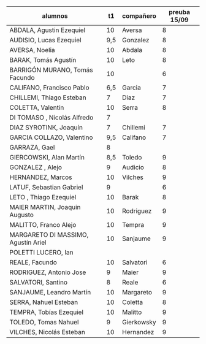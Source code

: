 |  alumnos                            	| t1 | 	compañero  |	preuba 15/09 |
|---------------------------------------|----|-------------|---------------|
| ABDALA, Agustin Ezequiel	 		         | 10	| Aversa |	8 |
| AUDISIO, Lucas Ezequiel		           	| 9,5	| Gonzalez |	8 |
| AVERSA, Noelia					                  | 10 |	Abdala |	8 |
| BARAK, Tomás Agustín				             | 10 |	Leto |	8 |
| BARRIGÓN MURANO, Tomás Facundo      	| 	10	|    |	6 |
| CALIFANO, Francisco Pablo		         	| 6,5	|Garcia |	7 |
| CHILLEMI, Thiago Esteban	          		| 7|	Diaz |	7 |
| COLETTA, Valentín				               	| 10	|Serra |	8 |
| DI TOMASO , Nicolás Alfredo		        | 7 |	|	 |
| DIAZ SYROTINK, Joaquín		            	| 7	| Chillemi |	7 |
| GARCIA COLLAZO, Valentino         			| 9,5|	Califano |	7 |
| GARRAZA, Gael						                  | 8 |		|   |
| GIERCOWSKI, Alan Martín		           	| 8,5	|Toledo |	9 |
| GONZALEZ , Alejo				                	| 9	|Audicio |	8 |
| HERNANDEZ, Marcos			               		| 10	|	Vilches |	9 |
| LATUF, Sebastian Gabriel	          		| 9	 | |	6 |
| LETO , Thiago Ezequiel		            	| 10 |	Barak |	8 |
| MAIER MARTIN, Joaquin Augusto	      	| 10 |	Rodriguez |	9 |
| MALITTO, Franco Alejo			            	| 10  |	Tempra |	9 |
| MARGARETO DI MASSIMO, Agustín Ariel  |	10	| Sanjaume |	9 |
| POLETTI LUCERO, Ian		               	|		|   | |
| REALE, Facundo			                  		| 10 |	Salvatori |	6 |
| RODRIGUEZ, Antonio Jose  		         	|  9 | Maier      | 9 |
| SALVATORI, Santino			               	| 8 |	Reale |	6 |
| SANJAUME, Leandro Martín	         	 	| 10	| Margareto |	9 |
| SERRA, Nahuel Esteban			            	| 10	| Coletta |	8 |
| TEMPRA, Tobías Ezequiel	           		| 10	| Malitto |	9 |
| TOLEDO, Tomas Nahuel				             |	9	|Gierkowsky |	9 |
| VILCHES, Nicolás Esteban	          		| 10	|Hernandez	| 9 |
